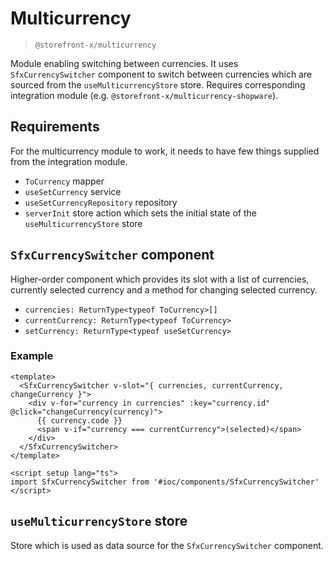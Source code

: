 # Multicurrency

> `@storefront-x/multicurrency`

Module enabling switching between currencies. It uses `SfxCurrencySwitcher` component to switch between currencies which are sourced from the `useMulticurrencyStore` store. Requires corresponding integration module (e.g. `@storefront-x/multicurrency-shopware`).

## Requirements

For the multicurrency module to work, it needs to have few things supplied from the integration module.

- `ToCurrency` mapper
- `useSetCurrency` service
- `useSetCurrencyRepository` repository
- `serverInit` store action which sets the initial state of the `useMulticurrencyStore` store

## `SfxCurrencySwitcher` component

Higher-order component which provides its slot with a list of currencies, currently selected currency and a method for changing selected currency.

- `currencies: ReturnType<typeof ToCurrency>[]`
- `currentCurrency: ReturnType<typeof ToCurrency>`
- `setCurrency: ReturnType<typeof useSetCurrency>`

### Example

```vue
<template>
  <SfxCurrencySwitcher v-slot="{ currencies, currentCurrency, changeCurrency }">
    <div v-for="currency in currencies" :key="currency.id" @click="changeCurrency(currency)">
      {{ currency.code }}
      <span v-if="currency === currentCurrency">(selected)</span>
    </div>
  </SfxCurrencySwitcher>
</template>

<script setup lang="ts">
import SfxCurrencySwitcher from '#ioc/components/SfxCurrencySwitcher'
</script>
```

## `useMulticurrencyStore` store

Store which is used as data source for the `SfxCurrencySwitcher` component.
